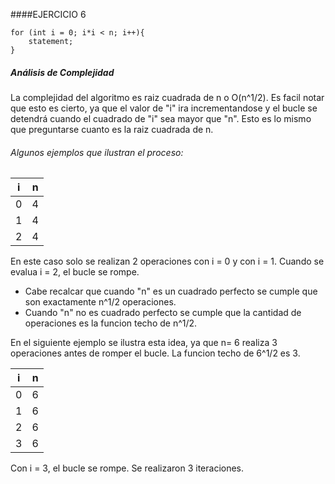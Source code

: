 ####EJERCICIO 6

    for (int i = 0; i*i < n; i++){
		statement;
	}
    
##### Análisis de Complejidad
La complejidad del algoritmo es raiz cuadrada de n o O(n^1/2).
Es facil notar que esto es cierto, ya que el valor de "i" ira incrementandose y el bucle se detendrá cuando el cuadrado de "i" sea mayor que "n".
Esto es lo mismo que preguntarse cuanto es la raiz cuadrada de n.
###### Algunos ejemplos que ilustran el proceso:
| i     | n |
| --------- | -----:|
| 0     | 4 |
| 1     |   4 |
| 2     |    4 |
En este caso solo se realizan 2 operaciones con i = 0 y con i = 1.
Cuando se evalua i = 2, el bucle se rompe.
- Cabe recalcar que cuando "n" es un cuadrado perfecto se cumple que son exactamente n^1/2 operaciones.
- Cuando "n" no es  cuadrado perfecto se cumple que la cantidad de operaciones es la funcion techo de n^1/2.

En el siguiente ejemplo se ilustra esta idea, ya que n= 6 realiza 3 operaciones antes de romper el bucle.
La funcion techo de 6^1/2 es 3.

| i     | n |
| --------- | -----:|
| 0     | 6 |
| 1     | 6 |
| 2     | 6 |
| 3     | 6 |
Con i = 3, el bucle se rompe. Se realizaron 3 iteraciones.